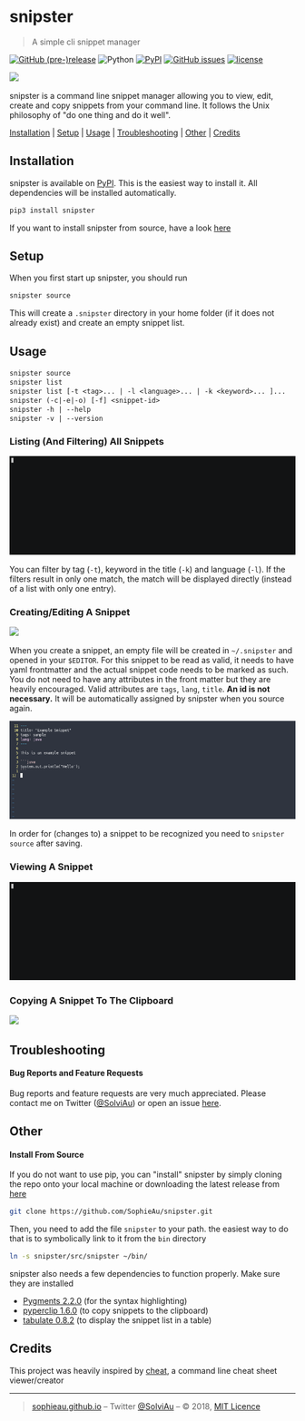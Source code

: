 # snipster
> A simple cli snippet manager

[![GitHub (pre-)release](https://img.shields.io/github/release/sophieau/snipster/all.svg)](https://github.com/sophieau/snipster/releases)
![Python](https://img.shields.io/badge/python-v3.6-blue.svg)
[![PyPI](https://img.shields.io/pypi/v/snipster.svg)]()
[![GitHub issues](https://img.shields.io/github/issues/sophieau/snipster.svg)]()
[![license](https://img.shields.io/github/license/sophieau/snipster.svg)]()

![](asciinema.gif)

snipster is a command line snippet manager allowing you to view, edit, create and copy snippets from your command line. It follows the Unix philosophy of "do one thing and do it well". 

[Installation](#installation) | [Setup](#setup) | [Usage](#usage) | [Troubleshooting](#troubleshooting) | [Other](#other) | [Credits](#credits)



## Installation

snipster is available on [PyPI](https://pypi.python.org/pypi/snipster). This is the easiest way to install it. All dependencies will be installed automatically.

```sh
pip3 install snipster
```

If you want to install snipster from source, have a look [here](#install-from-source)


## Setup
When you first start up snipster, you should run
```sh
snipster source
```
This will create a ``.snipster`` directory in your home folder (if it does not already exist) and create an empty snippet list.



## Usage

```
snipster source
snipster list
snipster list [-t <tag>... | -l <language>... | -k <keyword>... ]...
snipster (-c|-e|-o) [-f] <snippet-id>
snipster -h | --help
snipster -v | --version
```

### Listing (And Filtering) All Snippets
![](usage/list.gif)

You can filter by tag (``-t``), keyword in the title (``-k``) and language (``-l``). If the filters result in only one match, the match will be displayed directly (instead of a list with only one entry).


### Creating/Editing A Snippet
![](usage/create.gif)

When you create a snippet, an empty file will be created in ``~/.snipster`` and opened in your ``$EDITOR``. For this snippet to be read as valid, it needs to have yaml frontmatter and the actual snippet code needs to be marked as such. You do not need to have any attributes in the front matter but they are heavily encouraged. Valid attributes are ``tags``, ``lang``, ``title``.
**An id is not necessary.** It will be automatically assigned by snipster when you source again.

![](usage/samplesnippet.png)

In order for (changes to) a snippet to be recognized you need to ``snipster source`` after saving.


### Viewing A Snippet
![](usage/open.gif)


### Copying A Snippet To The Clipboard
![](usage/copy.gif)



## Troubleshooting

#### Bug Reports and Feature Requests
Bug reports and feature requests are very much appreciated. Please contact me on Twitter ([@SolviAu](https://twitter.com/solviau)) or open an issue [here](https://github.com/SophieAu/snipster/issues/new).



## Other

#### Install From Source
If you do not want to use pip, you can "install" snipster by simply cloning the repo onto your local machine or downloading the latest release from [here](https://github.com/sophieau/snipster/releases)

```sh
git clone https://github.com/SophieAu/snipster.git
```

Then, you need to add the file ``snipster`` to your path. the easiest way to do that is to symbolically link to it from the ``bin`` directory

```sh
ln -s snipster/src/snipster ~/bin/
```

snipster also needs a few dependencies to function properly. Make sure they are installed
* [Pygments 2.2.0](http://pygments.org/) (for the syntax highlighting)
* [pyperclip 1.6.0](https://github.com/asweigart/pyperclip) (to copy snippets to the clipboard)
* [tabulate 0.8.2](https://bitbucket.org/astanin/python-tabulate) (to display the snippet list in a table)



## Credits
This project was heavily inspired by [cheat](https://github.com/chrisallenlane/cheat), a command line cheat sheet viewer/creator

---
> [sophieau.github.io](https://sophieau.github.io) – Twitter [@SolviAu](https://twitter.com/solviau) – © 2018, [MIT Licence](LICENSE)
